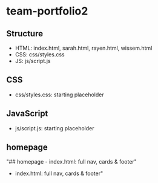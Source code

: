 # team-portfolio2
## Structure
- HTML: index.html, sarah.html, rayen.html, wissem.html  
- CSS:  css/styles.css  
- JS:   js/script.js  

## CSS
- css/styles.css: starting placeholder

## JavaScript
- js/script.js: starting placeholder

 
## homepage
"## homepage - index.html: full nav, cards & footer" 
- index.html: full nav, cards & footer" 
